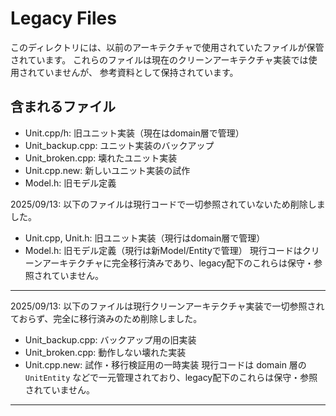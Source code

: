 # Legacy Files

このディレクトリには、以前のアーキテクチャで使用されていたファイルが保管されています。
これらのファイルは現在のクリーンアーキテクチャ実装では使用されていませんが、
参考資料として保持されています。

## 含まれるファイル

- Unit.cpp/h: 旧ユニット実装（現在はdomain層で管理）
- Unit_backup.cpp: ユニット実装のバックアップ
- Unit_broken.cpp: 壊れたユニット実装
- Unit.cpp.new: 新しいユニット実装の試作
- Model.h: 旧モデル定義

2025/09/13: 以下のファイルは現行コードで一切参照されていないため削除しました。
- Unit.cpp, Unit.h: 旧ユニット実装（現行はdomain層で管理）
- Model.h: 旧モデル定義（現行は新Model/Entityで管理）
現行コードはクリーンアーキテクチャに完全移行済みであり、legacy配下のこれらは保守・参照されていません。

---
2025/09/13: 以下のファイルは現行クリーンアーキテクチャ実装で一切参照されておらず、完全に移行済みのため削除しました。
- Unit_backup.cpp: バックアップ用の旧実装
- Unit_broken.cpp: 動作しない壊れた実装
- Unit.cpp.new: 試作・移行検証用の一時実装
現行コードは domain 層の `UnitEntity` などで一元管理されており、legacy配下のこれらは保守・参照されていません。
---

